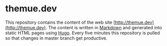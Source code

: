 # themue.dev

This repository contains the content of the web site
[http://themue.dev](http://themue.dev). The content
is written in [Markdown](https://en.wikipedia.org/wiki/Markdown)
and generated into static HTML pages using [Hugo](https://gohugo.io/).
Every five minutes this repository is pulled so that changes in
master branch get productive.
